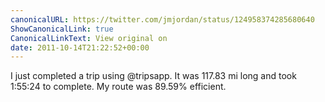 ```yaml
---
canonicalURL: https://twitter.com/jmjordan/status/124958374285680640
ShowCanonicalLink: true
CanonicalLinkText: View original on
date: 2011-10-14T21:22:52+00:00
---
```

I just completed a trip using @tripsapp. It was 117.83 mi long and took 1:55:24 to complete. My route was 89.59% efficient.
